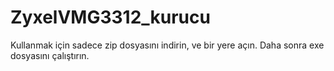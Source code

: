 # ZyxelVMG3312_kurucu
Kullanmak için sadece zip dosyasını indirin, ve bir yere açın. Daha sonra exe dosyasını çalıştırın. 
